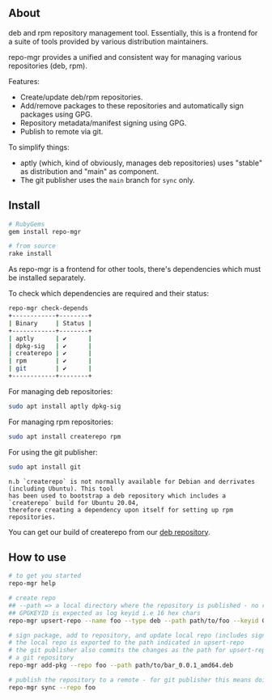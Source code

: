 ## About

deb and rpm repository management tool. Essentially, this is a frontend for a suite of tools provided by various distribution maintainers.

repo-mgr provides a unified and consistent way for managing various repositories (deb, rpm).

Features:

 * Create/update deb/rpm repositories.
 * Add/remove packages to these repositories and automatically sign packages using GPG.
 * Repository metadata/manifest signing using GPG.
 * Publish to remote via git.

To simplify things:

 * aptly (which, kind of obviously, manages deb repositories) uses "stable" as distribution and "main" as component.
 * The git publisher uses the `main` branch for `sync` only.

## Install

```bash
# RubyGems
gem install repo-mgr

# from source
rake install
```

As repo-mgr is a frontend for other tools, there's dependencies which must be installed separately.

To check which dependencies are required and their status:

```bash
repo-mgr check-depends
+------------+--------+
| Binary     | Status |
+------------+--------+
| aptly      | ✔      |
| dpkg-sig   | ✔      |
| createrepo | ✔      |
| rpm        | ✔      |
| git        | ✔      |
+------------+--------+
```

For managing deb repositories:

```bash
sudo apt install aptly dpkg-sig
```

For managing rpm repositories:

```bash
sudo apt install createrepo rpm
```

For using the git publisher:

```bash
sudo apt install git
```

    n.b `createrepo` is not normally available for Debian and derrivates (including Ubuntu). This tool
    has been used to bootstrap a deb repository which includes a `createrepo` build for Ubuntu 20.04,
    therefore creating a dependency upon itself for setting up rpm repositories.

You can get our build of createrepo from our [deb repository](https://deb.staker.ltd/).

## How to use

```bash
# to get you started
repo-mgr help

# create repo
## --path => a local directory where the repository is published - no remote support at the moment
## GPGKEYID is expected as log keyid i.e 16 hex chars
repo-mgr upsert-repo --name foo --type deb --path path/to/foo --keyid GPGKEYID --publisher git

# sign package, add to repository, and update local repo (includes sign repo release manifest)
# the local repo is exported to the path indicated in upsert-repo
# the git publisher also commits the changes as the path for upsert-repo is expected to be
# a git repository
repo-mgr add-pkg --repo foo --path path/to/bar_0.0.1_amd64.deb

# publish the repository to a remote - for git publisher this means doing git push
repo-mgr sync --repo foo
```
